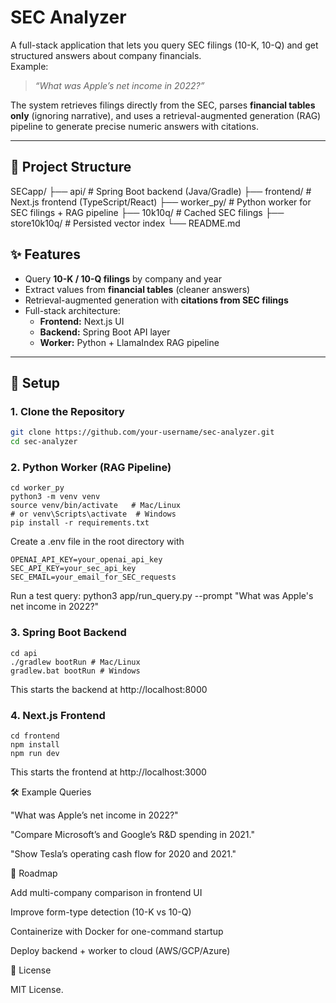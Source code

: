 # SEC Analyzer

A full-stack application that lets you query SEC filings (10-K, 10-Q) and get structured answers about company financials.  
Example:  
> *“What was Apple’s net income in 2022?”*  

The system retrieves filings directly from the SEC, parses **financial tables only** (ignoring narrative), and uses a retrieval-augmented generation (RAG) pipeline to generate precise numeric answers with citations.

---

## 📂 Project Structure

SECapp/
├── api/ # Spring Boot backend (Java/Gradle)
├── frontend/ # Next.js frontend (TypeScript/React)
├── worker_py/ # Python worker for SEC filings + RAG pipeline
├── 10k10q/ # Cached SEC filings
├── store10k10q/ # Persisted vector index
└── README.md

## ✨ Features
- Query **10-K / 10-Q filings** by company and year  
- Extract values from **financial tables** (cleaner answers)  
- Retrieval-augmented generation with **citations from SEC filings**  
- Full-stack architecture:  
  - **Frontend:** Next.js UI  
  - **Backend:** Spring Boot API layer  
  - **Worker:** Python + LlamaIndex RAG pipeline  

---

## 🚀 Setup

### 1. Clone the Repository
```bash
git clone https://github.com/your-username/sec-analyzer.git
cd sec-analyzer
```
### 2. Python Worker (RAG Pipeline)
```
cd worker_py
python3 -m venv venv
source venv/bin/activate   # Mac/Linux
# or venv\Scripts\activate  # Windows
pip install -r requirements.txt
```
Create a .env file in the root directory with
```
OPENAI_API_KEY=your_openai_api_key
SEC_API_KEY=your_sec_api_key
SEC_EMAIL=your_email_for_SEC_requests
```

Run a test query:
python3 app/run_query.py --prompt "What was Apple's net income in 2022?"
### 3. Spring Boot Backend
```
cd api
./gradlew bootRun # Mac/Linux
gradlew.bat bootRun # Windows
```
This starts the backend at http://localhost:8000

### 4. Next.js Frontend
```
cd frontend
npm install
npm run dev
```
This starts the frontend at http://localhost:3000

🛠️ Example Queries

"What was Apple’s net income in 2022?"

"Compare Microsoft’s and Google’s R&D spending in 2021."

"Show Tesla’s operating cash flow for 2020 and 2021."


📌 Roadmap

 Add multi-company comparison in frontend UI

 Improve form-type detection (10-K vs 10-Q)

 Containerize with Docker for one-command startup

 Deploy backend + worker to cloud (AWS/GCP/Azure)


 📄 License

MIT License.








